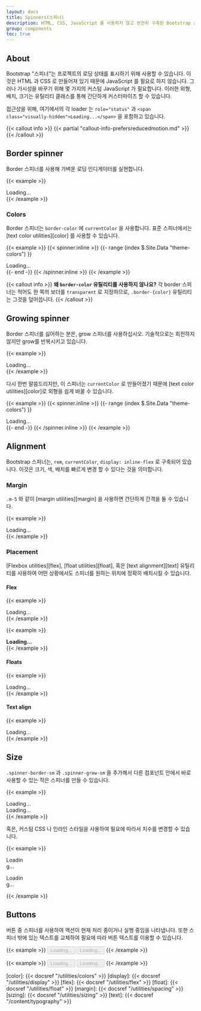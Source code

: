 ```yaml
---
layout: docs
title: Spinners(스피너)
description: HTML, CSS, JavaScript 를 사용하지 않고 완전히 구축된 Bootstrap 스피너를 사용하여 컴포넌트나 페이지의 로딩 상태를 표시합니다.
group: components
toc: true
---
```


## About

Bootstrap "스피너"는 프로젝트의 로딩 상태를 표시하기 위해 사용할 수 있습니다. 이것은 HTML 과 CSS 로 만들어져 있기 때문에 JavaScript 를 필요로 하지 않습니다. 그러나 가시성을 바꾸기 위해 몇 가지의 커스텀 JavaScript 가 필요합니다. 이러한 외형, 배치, 크기는 유틸리티 클래스를 통해 간단하게 커스터마이즈 할 수 있습니다.

접근성을 위해, 여기에서의 각 loader 는 `role="status"` 과 `<span class="visually-hidden">Loading...</span>` 을 포함하고 있습니다.

{{< callout info >}}
{{< partial "callout-info-prefersreducedmotion.md" >}}
{{< /callout >}}

## Border spinner

Border 스피너를 사용해 가벼운 로딩 인디게이터를 실현합니다.

{{< example >}}
<div class="spinner-border" role="status">
  <span class="visually-hidden">Loading...</span>
</div>
{{< /example >}}

### Colors

Border 스피너는 `border-color` 에 `currentColor` 을 사용합니다. 표준 스피너에서는 [text color utilities][color] 를 사용할 수 있습니다.

{{< example >}}
{{< spinner.inline >}}
{{- range (index $.Site.Data "theme-colors") }}
<div class="spinner-border text-{{ .name }}" role="status">
  <span class="visually-hidden">Loading...</span>
</div>
{{- end -}}
{{< /spinner.inline >}}
{{< /example >}}

{{< callout info >}}
**왜 `border-color` 유틸리티를 사용하지 않나요?** 각 border 스피너는 적어도 한 쪽의 보더를 `transparent` 로 지정하므로, `.border-{color}` 유틸리티는 그것을 덮어씁니다.
{{< /callout >}}

## Growing spinner

Border 스피너를 싫어하는 분은, grow 스피너를 사용하십시오. 기술적으로는 회전하지 않지만 grow를 반복시키고 있습니다.

{{< example >}}
<div class="spinner-grow" role="status">
  <span class="visually-hidden">Loading...</span>
</div>
{{< /example >}}

다시 한번 말씀드리지만, 이 스피너는 `currentColor` 로 만들어졌기 때문에 [text color utilities][color]로 외형을 쉽게 바꿀 수 있습니다.

{{< example >}}
{{< spinner.inline >}}
{{- range (index $.Site.Data "theme-colors") }}
<div class="spinner-grow text-{{ .name }}" role="status">
  <span class="visually-hidden">Loading...</span>
</div>
{{- end -}}
{{< /spinner.inline >}}
{{< /example >}}

## Alignment

Bootstrap 스피너는, `rem`, `currentColor`, `display: inline-flex` 로 구축되어 있습니다. 이것은 크기, 색, 배치를 빠르게 변경 할 수 있다는 것을 의미합니다.

### Margin

`.m-5` 와 같이 [margin utilities][margin] 을 사용하면 간단하게 간격을 둘 수 있습니다.

{{< example >}}
<div class="spinner-border m-5" role="status">
  <span class="visually-hidden">Loading...</span>
</div>
{{< /example >}}

### Placement

[Flexbox utilities][flex], [float utilities][float], 혹은 [text alignment][text] 유틸리티를 사용하여 어떤 상황에서도 스피너를 원하는 위치에 정확히 배치시킬 수 있습니다.

#### Flex

{{< example >}}
<div class="d-flex justify-content-center">
  <div class="spinner-border" role="status">
    <span class="visually-hidden">Loading...</span>
  </div>
</div>
{{< /example >}}

{{< example >}}
<div class="d-flex align-items-center">
  <strong>Loading...</strong>
  <div class="spinner-border ms-auto" role="status" aria-hidden="true"></div>
</div>
{{< /example >}}

#### Floats

{{< example >}}
<div class="clearfix">
  <div class="spinner-border float-end" role="status">
    <span class="visually-hidden">Loading...</span>
  </div>
</div>
{{< /example >}}

#### Text align

{{< example >}}
<div class="text-center">
  <div class="spinner-border" role="status">
    <span class="visually-hidden">Loading...</span>
  </div>
</div>
{{< /example >}}

## Size

`.spinner-border-sm` 과 `.spinner-grow-sm` 을 추가해서 다른 컴포넌트 안에서 바로 사용할 수 있는 작은 스피너를 만들 수 있습니다.

{{< example >}}
<div class="spinner-border spinner-border-sm" role="status">
  <span class="visually-hidden">Loading...</span>
</div>
<div class="spinner-grow spinner-grow-sm" role="status">
  <span class="visually-hidden">Loading...</span>
</div>
{{< /example >}}

혹은, 커스텀 CSS 나 인라인 스타일을 사용하여 필요에 따라서 치수를 변경할 수 있습니다.

{{< example >}}
<div class="spinner-border" style="width: 3rem; height: 3rem;" role="status">
  <span class="visually-hidden">Loading...</span>
</div>
<div class="spinner-grow" style="width: 3rem; height: 3rem;" role="status">
  <span class="visually-hidden">Loading...</span>
</div>
{{< /example >}}

## Buttons

버튼 중 스피너를 사용하여 액션이 현재 처리 중이거나 실행 중임을 나타냅니다. 또한 스피너 밖에 있는 텍스트를 교체하여 필요에 따라 버튼 텍스트를 이용할 수 있습니다.

{{< example >}}
<button class="btn btn-primary" type="button" disabled>
  <span class="spinner-border spinner-border-sm" role="status" aria-hidden="true"></span>
  <span class="visually-hidden">Loading...</span>
</button>
<button class="btn btn-primary" type="button" disabled>
  <span class="spinner-border spinner-border-sm" role="status" aria-hidden="true"></span>
  Loading...
</button>
{{< /example >}}

{{< example >}}
<button class="btn btn-primary" type="button" disabled>
  <span class="spinner-grow spinner-grow-sm" role="status" aria-hidden="true"></span>
  <span class="visually-hidden">Loading...</span>
</button>
<button class="btn btn-primary" type="button" disabled>
  <span class="spinner-grow spinner-grow-sm" role="status" aria-hidden="true"></span>
  Loading...
</button>
{{< /example >}}


[color]:   {{< docsref "/utilities/colors" >}}
[display]: {{< docsref "/utilities/display" >}}
[flex]:    {{< docsref "/utilities/flex" >}}
[float]:   {{< docsref "/utilities/float" >}}
[margin]:  {{< docsref "/utilities/spacing" >}}
[sizing]:  {{< docsref "/utilities/sizing" >}}
[text]:    {{< docsref "/content/typography" >}}
